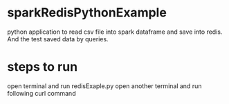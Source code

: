 # sparkRedisPythonExample
python application to read csv file into spark dataframe and save into redis. And the test saved data by queries.

# steps to run
open terminal and run redisExaple.py
open another terminal and run following curl command
